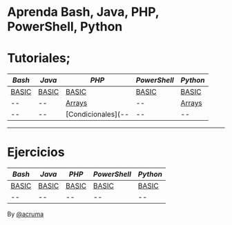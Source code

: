 # Aprenda Bash, Java, PHP, PowerShell, Python  

# Tutoriales;  

 *Bash* | *Java* | *PHP* | *PowerShell* | *Python* 
--|--|--|--|--
[BASIC](https://github.com/acruma/learn/blob/master/spanish/basic/bash.md)|[BASIC](https://github.com/acruma/learn/blob/master/spanish/basic/java.md)|[BASIC](https://github.com/acruma/learn/blob/master/spanish/basic/php.md)|[BASIC](https://github.com/acruma/learn/blob/master/spanish/basic/powershell.md)|[BASIC](https://github.com/acruma/learn/blob/master/spanish/basic/python.md)
--|--|[Arrays](https://github.com/acruma/learn/blob/master/spanish/basic2/arrays/php.md)|--|[Arrays](https://github.com/acruma/learn/blob/master/spanish/basic2/arrays/python.md)
--|--|[Condicionales](--|--|--|--|--)|--|--


***

# Ejercicios 

 *Bash* | *Java* | *PHP* | *PowerShell* | *Python* 
--|--|--|--|--
[BASIC](https://github.com/acruma/learn/blob/master/spanish/basic/Ejercicios/bash.md)|[BASIC](https://github.com/acruma/learn/blob/master/spanish/basic/Ejercicios/java.md)|[BASIC](https://github.com/acruma/learn/blob/master/spanish/basic/Ejercicios/php.md)|[BASIC](https://github.com/acruma/learn/blob/master/spanish/basic/Ejercicios/powershell.md)|[BASIC](https://github.com/acruma/learn/blob/master/spanish/basic/Ejercicios/python.md)
--|--|--|--|--


By [@acruma](https://github.com/acruma)
